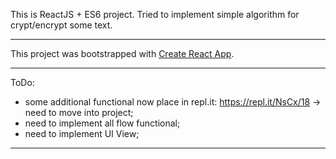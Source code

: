 This is ReactJS + ES6 project. Tried to implement simple algorithm for crypt/encrypt some text.
***
This project was bootstrapped with [Create React App](https://github.com/facebookincubator/create-react-app).
***
ToDo:
 - some additional functional now place in repl.it: https://repl.it/NsCx/18 -> need to move into project;
 - need to implement all flow functional;
 - need to implement UI View;
***
